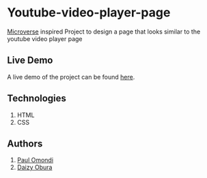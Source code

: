 # Youtube-video-player-page
[Microverse](https://www.microverse.org/) inspired Project to design a page that looks similar to the youtube video player page

## Live Demo
A live demo of the project can be found [here](https://raw.githack.com/dxania/Youtube-video-player-page/features/index.html).

## Technologies
1. HTML
2. CSS

## Authors
1. [Paul Omondi](https://github.com/paulo-techie)
2. [Daizy Obura](https://github.com/dxania)